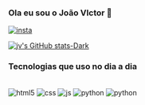 ### Ola eu sou o João VIctor 👋

[![insta](https://img.shields.io/badge/Instagram-E4405F?style=for-the-badge&logo=instagram&logoColor=white)](https://www.instagram.com/jvmorais.r/)

[![jv's GitHub stats-Dark](https://github-readme-stats.vercel.app/api?username=jvmoraisr&show_icons=true&theme=dark#gh-dark-mode-only)](https://github.com/anuraghazra/github-readme-stats#gh-dark-mode-only)


### Tecnologias que uso no dia a dia 
<div style="display: inline_block"></br>

<img alling=center alt="html5" src="https://img.shields.io/badge/HTML5-E34F26?style=for-the-badge&logo=html5&logoColor=white"/>
<img alling=center alt="css" src="https://img.shields.io/badge/CSS-239120?&style=for-the-badge&logo=css3&logoColor=white"/>
<img alling=center alt="js" src="https://img.shields.io/badge/JavaScript-F7DF1E?style=for-the-badge&logo=javascript&logoColor=black"/>
<img alling=center alt="python" src=" https://img.shields.io/badge/Python-14354C?style=for-the-badge&logo=python&logoColor=white"/>

<img alling=center alt="python" src="https://img.shields.io/badge/SQLite-07405E?style=for-the-badge&logo=sqlite&logoColor=white"/>
